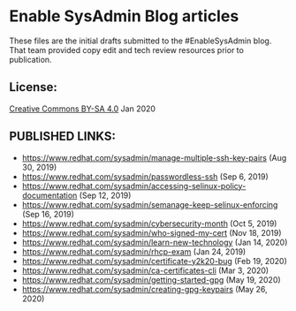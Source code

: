 # Enable SysAdmin Blog articles
These files are the initial drafts submitted to the #EnableSysAdmin blog.
That team provided copy edit and tech review resources prior to publication.

## License: 
[Creative Commons BY-SA 4.0](https://creativecommons.org/licenses/by-sa/4.0/) Jan 2020


## PUBLISHED LINKS:
* https://www.redhat.com/sysadmin/manage-multiple-ssh-key-pairs (Aug 30, 2019)
* https://www.redhat.com/sysadmin/passwordless-ssh (Sep 6, 2019)
* https://www.redhat.com/sysadmin/accessing-selinux-policy-documentation (Sep 12, 2019)
* https://www.redhat.com/sysadmin/semanage-keep-selinux-enforcing (Sep 16, 2019)
* https://www.redhat.com/sysadmin/cybersecurity-month (Oct 5, 2019)
* https://www.redhat.com/sysadmin/who-signed-my-cert (Nov 18, 2019)
* https://www.redhat.com/sysadmin/learn-new-technology (Jan 14, 2020)
* https://www.redhat.com/sysadmin/rhcp-exam (Jan 24, 2019)
* https://www.redhat.com/sysadmin/certificate-y2k20-bug (Feb 19, 2020)
* https://www.redhat.com/sysadmin/ca-certificates-cli (Mar 3, 2020)
* https://www.redhat.com/sysadmin/getting-started-gpg (May 19, 2020)
* https://www.redhat.com/sysadmin/creating-gpg-keypairs (May 26, 2020)
